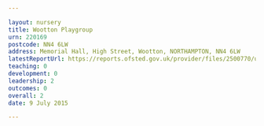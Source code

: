 ```yaml
---

layout: nursery
title: Wootton Playgroup
urn: 220169
postcode: NN4 6LW
address: Memorial Hall, High Street, Wootton, NORTHAMPTON, NN4 6LW
latestReportUrl: https://reports.ofsted.gov.uk/provider/files/2500770/urn/220169.pdf
teaching: 0
development: 0
leadership: 2
outcomes: 0
overall: 2
date: 9 July 2015

---
```

